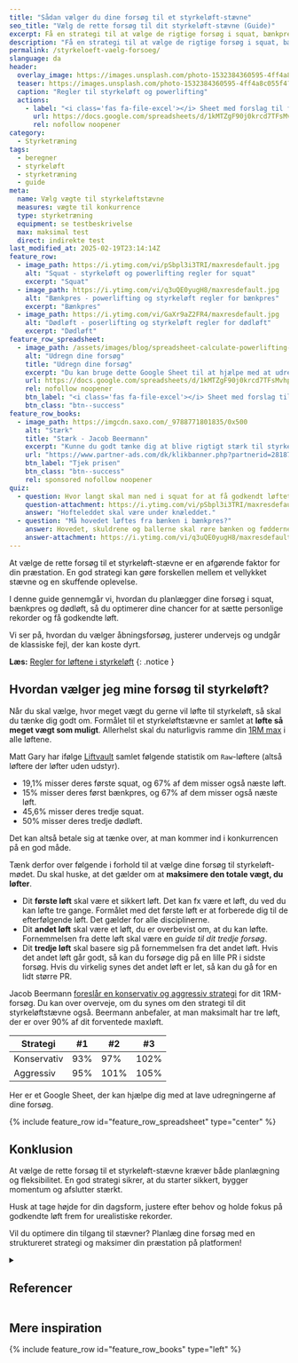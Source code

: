 ```yaml
---
title: "Sådan vælger du dine forsøg til et styrkeløft-stævne"
seo_title: "Vælg de rette forsøg til dit styrkeløft-stævne (Guide)"
excerpt: Få en strategi til at vælge de rigtige forsøg i squat, bænkpres og dødløft under et styrkeløft-stævne. Undgå fejl og maksimer din præstation med vores guide.
description: "Få en strategi til at vælge de rigtige forsøg i squat, bænkpres og dødløft under et styrkeløft-stævne. Undgå fejl og maksimer din præstation med vores guide."
permalink: /styrkeloeft-vaelg-forsoeg/
slanguage: da
header:
  overlay_image: https://images.unsplash.com/photo-1532384360595-4ff4a8c055f4?q=60&w=1200&h=630&auto=format&fit=crop&ixlib=rb-4.0.3&ixid=M3wxMjA3fDB8MHxwaG90by1wYWdlfHx8fGVufDB8fHx8fA%3D%3D
  teaser: https://images.unsplash.com/photo-1532384360595-4ff4a8c055f4?q=60&w=400&h=300&auto=format&fit=crop&ixlib=rb-4.0.3&ixid=M3wxMjA3fDB8MHxwaG90by1wYWdlfHx8fGVufDB8fHx8fA%3D%3D
  caption: "Regler til styrkeløft og powerlifting"
  actions:
    - label: "<i class='fas fa-file-excel'></i> Sheet med forslag til forsøg"
      url: https://docs.google.com/spreadsheets/d/1kMTZgF90j0krcd7TFsMvhpsI0fCo1fqSwNXHOmJKKYA/copy?usp=sharing
      rel: nofollow noopener
category:
  - Styrketræning
tags:
  - beregner
  - styrkeløft
  - styrketræning
  - guide
meta:
  name: Vælg vægte til styrkeløftstævne
  measures: vægte til konkurrence
  type: styrketræning
  equipment: se testbeskrivelse
  max: maksimal test
  direct: indirekte test
last_modified_at: 2025-02-19T23:14:14Z
feature_row:
  - image_path: https://i.ytimg.com/vi/pSbpl3i3TRI/maxresdefault.jpg
    alt: "Squat - styrkeløft og powerlifting regler for squat"
    excerpt: "Squat"
  - image_path: https://i.ytimg.com/vi/q3uQE0yugH8/maxresdefault.jpg
    alt: "Bænkpres - powerlifting og styrkeløft regler for bænkpres"
    excerpt: "Bænkpres"
  - image_path: https://i.ytimg.com/vi/GaXr9aZ2FR4/maxresdefault.jpg
    alt: "Dødløft - poserlifting og styrkeløft regler for dødløft"
    excerpt: "Dødløft"
feature_row_spreadsheet:
  - image_path: /assets/images/blog/spreadsheet-calculate-powerlifting-attempts.png
    alt: "Udregn dine forsøg"
    title: "Udregn dine forsøg"
    excerpt: "Du kan bruge dette Google Sheet til at hjælpe med at udregne dine tre forsøg til dit styrkeløftstævne."
    url: https://docs.google.com/spreadsheets/d/1kMTZgF90j0krcd7TFsMvhpsI0fCo1fqSwNXHOmJKKYA/copy?usp=sharing
    rel: nofollow noopener
    btn_label: "<i class='fas fa-file-excel'></i> Sheet med forslag til forsøg"
    btn_class: "btn--success"
feature_row_books:
  - image_path: https://imgcdn.saxo.com/_9788771801835/0x500
    alt: "Stærk"
    title: "Stærk - Jacob Beermann"
    excerpt: "Kunne du godt tænke dig at blive rigtigt stærk til styrkeløft og powerlifting, så har en af Danmarks bedste styrkeløftere Jacob Beermann skrevet bogen _Stærk_. Her får du en god og grundig introduktion til, hvordan man bliver stærk. Med i købet får du et fremragende program målrettet på powerlifting."
    url: "https://www.partner-ads.com/dk/klikbanner.php?partnerid=28187&bannerid=43264&htmlurl=https://www.saxo.com/dk/staerk_jacob-beermann_haeftet_9788771801835"
    btn_label: "Tjek prisen"
    btn_class: "btn--success"
    rel: sponsored nofollow noopener
quiz:
  - question: Hvor langt skal man ned i squat for at få godkendt løftet?
    question-attachment: https://i.ytimg.com/vi/pSbpl3i3TRI/maxresdefault.jpg
    answer: "Hofteleddet skal være under knæleddet."
  - question: "Må hovedet løftes fra bænken i bænkpres?"
    answer: Hovedet, skuldrene og ballerne skal røre bænken og fødderne skal være flade i gulvet.
    answer-attachment: https://i.ytimg.com/vi/q3uQE0yugH8/maxresdefault.jpg
---
```


At vælge de rette forsøg til et styrkeløft-stævne er en afgørende faktor for din præstation. En god strategi kan gøre forskellen mellem et vellykket stævne og en skuffende oplevelse.

I denne guide gennemgår vi, hvordan du planlægger dine forsøg i squat, bænkpres og dødløft, så du optimerer dine chancer for at sætte personlige rekorder og få godkendte løft.

Vi ser på, hvordan du vælger åbningsforsøg, justerer undervejs og undgår de klassiske fejl, der kan koste dyrt.

**Læs:** [Regler for løftene i styrkeløft](/powerlifting-rules/)
{: .notice }

## Hvordan vælger jeg mine forsøg til styrkeløft?

Når du skal vælge, hvor meget vægt du gerne vil løfte til styrkeløft, så skal du tænke dig godt om. Formålet til et styrkeløftstævne er samlet at **løfte så meget vægt som muligt**. Allerhelst skal du naturligvis ramme din [1RM max](/rm-maxtest/) i alle løftene.

Matt Gary har ifølge [Liftvault](https://liftvault.com/meet-preparation/powerlifting-attempt-calculator-spreadsheet/) samlet følgende statistik om `Raw`-løftere (altså løftere der løfter uden udstyr).

- 19,1% misser deres første squat, og 67% af dem misser også næste løft.
- 15% misser deres først bænkpres, og 67% af dem misser også næste løft.
- 45,6% misser deres tredje squat.
- 50% misser deres tredje dødløft.

Det kan altså betale sig at tænke over, at man kommer ind i konkurrencen på en god måde.

Tænk derfor over følgende i forhold til at vælge dine forsøg til styrkeløft-mødet. Du skal huske, at det gælder om at **maksimere den totale vægt, du løfter**.

- Dit **første løft** skal være et sikkert løft. Det kan fx være et løft, du ved du kan løfte tre gange. Formålet med det første løft er at forberede dig til de efterfølgende løft. Det gælder for alle disciplinerne.
- Dit **andet løft** skal være et løft, du er overbevist om, at du kan løfte. Fornemmelsen fra dette løft skal være en _guide til dit tredje forsøg_.
- Dit **tredje løft** skal basere sig på fornemmelsen fra det andet løft. Hvis det andet løft går godt, så kan du forsøge dig på en lille PR i sidste forsøg. Hvis du virkelig synes det andet løft er let, så kan du gå for en lidt større PR.

Jacob Beermann [foreslår en konservativ og aggressiv strategi](https://maxer.dk/artikler/maxtest) for dit 1RM-forsøg. Du kan over overveje, om du synes om den strategi til dit styrkeløftstævne også. Beermann anbefaler, at man maksimalt har tre løft, der er over 90% af dit forventede maxløft.

| Strategi | #1 | #2 | #3 |
|-|-|-|-|
| Konservativ | 93% | 97% | 102% |
| Aggressiv | 95% | 101% | 105% |

Her er et Google Sheet, der kan hjælpe dig med at lave udregningerne af dine forsøg.

{% include feature_row id="feature_row_spreadsheet" type="center" %}

## Konklusion

At vælge de rette forsøg til et styrkeløft-stævne kræver både planlægning og fleksibilitet. En god strategi sikrer, at du starter sikkert, bygger momentum og afslutter stærkt.

Husk at tage højde for din dagsform, justere efter behov og holde fokus på godkendte løft frem for urealistiske rekorder.

Vil du optimere din tilgang til stævner? Planlæg dine forsøg med en struktureret strategi og maksimer din præstation på platformen!

<details markdown="1" class="references">
  <summary><h2 id="references">Referencer</h2></summary>

- [The International Powerlifting Federation. Tekniske Regler 2019](https://filer.styrke.dk/Tekniske_regler_IPF_2019.pdf)
</details>

## Mere inspiration

{% include feature_row id="feature_row_books" type="left" %}
